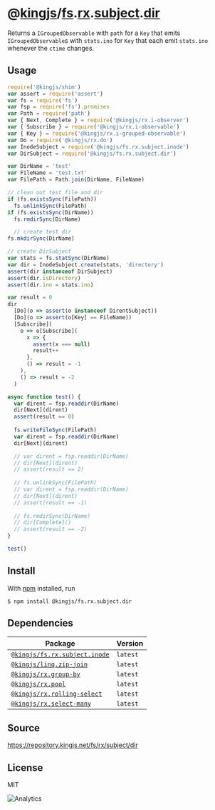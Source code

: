 # @[kingjs][@kingjs]/[fs][ns0].[rx][ns1].[subject][ns2].[dir][ns3]
Returns a `IGroupedObservable` with `path` for a `Key`  that emits `IGroupedObservable`s with `stats.ino` for `Key` that each emit `stats.ino` whenever the `ctime` changes.
## Usage
```js
require('@kingjs/shim')
var assert = require('assert')
var fs = require('fs')
var fsp = require('fs').promises
var Path = require('path')
var { Next, Complete } = require('@kingjs/rx.i-observer')
var { Subscribe } = require('@kingjs/rx.i-observable')
var { Key } = require('@kingjs/rx.i-grouped-observable')
var Do = require('@kingjs/rx.do')
var InodeSubject = require('@kingjs/fs.rx.subject.inode')
var DirSubject = require('@kingjs/fs.rx.subject.dir')

var DirName = 'test'
var FileName = 'test.txt'
var FilePath = Path.join(DirName, FileName)

// clean out test file and dir
if (fs.existsSync(FilePath))
  fs.unlinkSync(FilePath)
if (fs.existsSync(DirName))
  fs.rmdirSync(DirName)

  // create test dir
fs.mkdirSync(DirName)

// create DirSubject
var stats = fs.statSync(DirName)
var dir = InodeSubject.create(stats, 'directory')
assert(dir instanceof DirSubject)
assert(dir.isDirectory)
assert(dir.ino = stats.ino)

var result = 0
dir
  [Do](o => assert(o instanceof DirentSubject))
  [Do](o => assert(o[Key] == FileName))
  [Subscribe](
    o => o[Subscribe](
      x => {
        assert(x === null)
        result++
      },
      () => result = -1
    ),
    () => result = -2
  )

async function test() {
  var dirent = fsp.readdir(DirName)
  dir[Next](dirent)
  assert(result == 0)
  
  fs.writeFileSync(FilePath)
  var dirent = fsp.readdir(DirName)
  dir[Next](dirent)

  // var dirent = fsp.readdir(DirName)
  // dir[Next](dirent)
  // assert(result == 2)
  
  // fs.unlinkSync(FilePath)
  // var dirent = fsp.readdir(DirName)
  // dir[Next](dirent)
  // assert(result == -1)
  
  // fs.rmdirSync(DirName)
  // dir[Complete]()
  // assert(result == -2)
}

test()
```






## Install
With [npm](https://npmjs.org/) installed, run
```
$ npm install @kingjs/fs.rx.subject.dir
```
## Dependencies
|Package|Version|
|---|---|
|[`@kingjs/fs.rx.subject.inode`](https://www.npmjs.com/package/@kingjs/fs.rx.subject.inode)|`latest`|
|[`@kingjs/linq.zip-join`](https://www.npmjs.com/package/@kingjs/linq.zip-join)|`latest`|
|[`@kingjs/rx.group-by`](https://www.npmjs.com/package/@kingjs/rx.group-by)|`latest`|
|[`@kingjs/rx.pool`](https://www.npmjs.com/package/@kingjs/rx.pool)|`latest`|
|[`@kingjs/rx.rolling-select`](https://www.npmjs.com/package/@kingjs/rx.rolling-select)|`latest`|
|[`@kingjs/rx.select-many`](https://www.npmjs.com/package/@kingjs/rx.select-many)|`latest`|
## Source
https://repository.kingjs.net/fs/rx/subject/dir
## License
MIT

![Analytics](https://analytics.kingjs.net/fs/rx/subject/dir)

[@kingjs]: https://www.npmjs.com/package/kingjs
[ns0]: https://www.npmjs.com/package/@kingjs/fs
[ns1]: https://www.npmjs.com/package/@kingjs/fs.rx
[ns2]: https://www.npmjs.com/package/@kingjs/fs.rx.subject
[ns3]: https://www.npmjs.com/package/@kingjs/fs.rx.subject.dir
